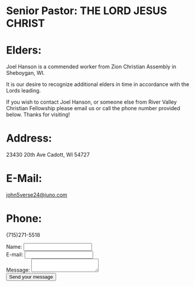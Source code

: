 

# [](#header-1) Senior Pastor: THE LORD JESUS CHRIST

# [](#header-1) Elders:
Joel Hanson is a commended worker from Zion Christian Assembly in Sheboygan, WI.

It is our desire to recognize additional elders in time in accordance with the Lords leading.

If you wish to contact Joel Hanson, or someone else from River Valley Christian Fellowship please email us or call the phone number provided below. Thanks for visiting! 

# [](#header-1) Address:
23430 20th Ave Cadott, WI 54727

# [](#header-1) E-Mail:
john5verse24@juno.com

# [](#header-1) Phone:
(715)271-5518

<form action="/my-handling-form-page" method="post">
    <div>
        <label for="name">Name:</label>
        <input type="text" id="name" name="user_name">
    </div>
    <div>
        <label for="mail">E-mail:</label>
        <input type="email" id="mail" name="user_mail">
    </div>
    <div>
        <label for="msg">Message:</label>
        <textarea id="msg" name="user_message"></textarea>
    </div>
<div class="button">
  <button type="submit">Send your message</button>
</div>
</form>